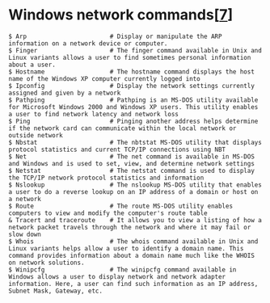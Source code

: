 # Windows network commands[[7]]

    $ Arp                       # Display or manipulate the ARP information on a network device or computer.
    $ Finger                    # The finger command available in Unix and Linux variants allows a user to find sometimes personal information about a user. 
    $ Hostname                  # The hostname command displays the host name of the Windows XP computer currently logged into
    $ Ipconfig                  # Display the network settings currently assigned and given by a network
    $ Pathping                  # Pathping is an MS-DOS utility available for Microsoft Windows 2000 and Windows XP users. This utility enables a user to find network latency and network loss
    $ Ping                      # Pinging another address helps determine if the network card can communicate within the local network or outside network
    $ Nbstat                    # The nbtstat MS-DOS utility that displays protocol statistics and current TCP/IP connections using NBT
    $ Net                       # The net command is available in MS-DOS and Windows and is used to set, view, and determine network settings
    $ Netstat                   # The netstat command is used to display the TCP/IP network protocol statistics and information
    $ Nslookup                  # The nslookup MS-DOS utility that enables a user to do a reverse lookup on an IP address of a domain or host on a network
    $ Route                     # The route MS-DOS utility enables computers to view and modify the computer's route table
    & Tracert and traceroute    # It allows you to view a listing of how a network packet travels through the network and where it may fail or slow down
    $ Whois                     # The whois command available in Unix and Linux variants helps allow a user to identify a domain name. This command provides information about a domain name much like the WHOIS on network solutions.
    $ Winipcfg                  # The winipcfg command available in Windows allows a user to display network and network adapter information. Here, a user can find such information as an IP address, Subnet Mask, Gateway, etc.


    
[7]: <http://www.computerhope.com/issues/ch000444.htm>
    
    